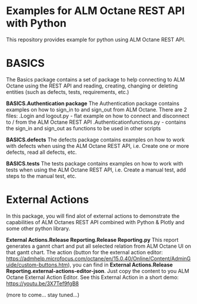 # Examples for ALM Octane REST API with Python
This repository provides example for python using ALM Octane REST API.

# BASICS
The Basics package contains a set of package to help connecting to ALM Octane using the REST API and reading, creating, changing or deleting entities (such as defects, tests, requirements, etc.)

**BASICS.Authentication package**
The Authentication package contains examples on how to sign_in to and sign_out from ALM Octane. There are 2 files:
.Login and logout.py - flat example on how to connect and disconnect to / from the ALM Octane REST API
.Authenticationfunctions.py - contains the sign_in and sign_out as functions to be used in other scripts

**BASICS.defects**
The defects package contains examples on how to work with defects when using the ALM Octane REST API, i.e. Create one or more defects, read all defects, etc.

**BASICS.tests**
The tests package contains examples on how to work with tests when using the ALM Octane REST API, i.e. Create a manual test, add steps to the manual test, etc.

# External Actions
In this package, you will find alot of external actions to demonstrate the capabilities of ALM Octanes REST API combined with Python & Plotly and some other python library.

**External Actions.Release Reporting.Release Reporting.py**
This report generates a gannt chart and put all selected relation from ALM Octane UI on that gantt chart. The action (button for the external action editor: https://admhelp.microfocus.com/octane/en/15.0.40/Online/Content/AdminGuide/custom-buttons.htm), you can find in **External Actions.Release Reporting.external-actions-editor-json**. Just copy the content to you ALM Octane External Action Editor.
See this External Action in a short demo: https://youtu.be/3X7Tef9fgB8

(more to come... stay tuned...)